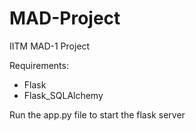 # MAD-Project
IITM MAD-1 Project

Requirements:
  * Flask
  * Flask_SQLAlchemy

Run the app.py file to start the flask server
